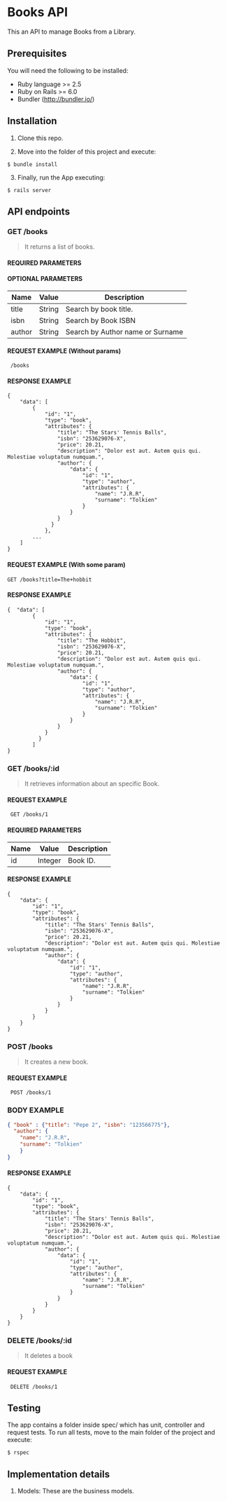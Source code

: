 # Books API

This an API to manage Books from a Library.

## Prerequisites

You will need the following to be installed:

* Ruby language >= 2.5
* Ruby on Rails >= 6.0
* Bundler (http://bundler.io/)

## Installation

1. Clone this repo.

2. Move into the folder of this project and execute:

```
$ bundle install
```

3. Finally, run the App executing:
```
$ rails server
```

## API endpoints

### GET /books
> It returns a list of books.

#### REQUIRED PARAMETERS

#### OPTIONAL PARAMETERS
|Name|Value|Description|
|-------|-------|-------|
|title|String| Search by book title.|
|isbn|String| Search by Book ISBN|
|author|String| Search by Author name or Surname|

#### REQUEST EXAMPLE (Without params)
``` /books```

#### RESPONSE EXAMPLE
```
{
    "data": [
        {
            "id": "1",
            "type": "book",
            "attributes": {
                "title": "The Stars' Tennis Balls",
                "isbn": "253629076-X",
                "price": 20.21,
                "description": "Dolor est aut. Autem quis qui. Molestiae voluptatum numquam.",
                "author": {
                    "data": {
                        "id": "1",
                        "type": "author",
                        "attributes": {
                            "name": "J.R.R",
                            "surname": "Tolkien"
                        }
                    }
                }
              }
            },
        ...
    ]
}
```

#### REQUEST EXAMPLE (With some param)
```GET /books?title=The+hobbit```

#### RESPONSE EXAMPLE
```
{  "data": [
        {
            "id": "1",
            "type": "book",
            "attributes": {
                "title": "The Hobbit",
                "isbn": "253629076-X",
                "price": 20.21,
                "description": "Dolor est aut. Autem quis qui. Molestiae voluptatum numquam.",
                "author": {
                    "data": {
                        "id": "1",
                        "type": "author",
                        "attributes": {
                            "name": "J.R.R",
                            "surname": "Tolkien"
                        }
                    }
                }
            }
          }
        ]
}
```


### GET /books/:id
> It retrieves information about an specific Book.

#### REQUEST EXAMPLE
``` GET /books/1```

#### REQUIRED PARAMETERS
|Name|Value|Description|
|-------|-------|-------|
|id|Integer| Book ID.|

#### RESPONSE EXAMPLE
```
{
    "data": {
        "id": "1",
        "type": "book",
        "attributes": {
            "title": "The Stars' Tennis Balls",
            "isbn": "253629076-X",
            "price": 20.21,
            "description": "Dolor est aut. Autem quis qui. Molestiae voluptatum numquam.",
            "author": {
                "data": {
                    "id": "1",
                    "type": "author",
                    "attributes": {
                        "name": "J.R.R",
                        "surname": "Tolkien"
                    }
                }
            }
        }
    }
}
```

### POST /books
> It creates a new book.

#### REQUEST EXAMPLE
``` POST /books/1```

### BODY EXAMPLE
```json
{ "book" : {"title": "Pepe 2", "isbn": "123566775"},
  "author": {
    "name": "J.R.R",
    "surname": "Tolkien"
    }
}
```

#### RESPONSE EXAMPLE
```
{
    "data": {
        "id": "1",
        "type": "book",
        "attributes": {
            "title": "The Stars' Tennis Balls",
            "isbn": "253629076-X",
            "price": 20.21,
            "description": "Dolor est aut. Autem quis qui. Molestiae voluptatum numquam.",
            "author": {
                "data": {
                    "id": "1",
                    "type": "author",
                    "attributes": {
                        "name": "J.R.R",
                        "surname": "Tolkien"
                    }
                }
            }
        }
    }
}
```

### DELETE /books/:id
> It deletes a book

#### REQUEST EXAMPLE
``` DELETE /books/1```



## Testing

The app contains a folder inside spec/ which has unit, controller and request tests.
To run all tests, move to the main folder of the project and execute:
```
$ rspec
```

## Implementation details


1. Models: These are the business models.

